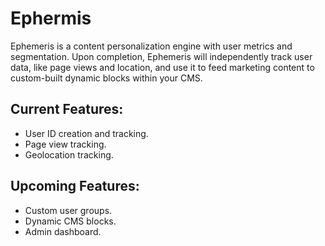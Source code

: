# Ephermis

Ephemeris is a content personalization engine with user metrics and segmentation. Upon completion, Ephemeris will independently track user data, like page views and location, and use it to feed marketing content to custom-built dynamic blocks within your CMS.

## Current Features:

- User ID creation and tracking.
- Page view tracking.
- Geolocation tracking.

## Upcoming Features:

- Custom user groups.
- Dynamic CMS blocks.
- Admin dashboard.
